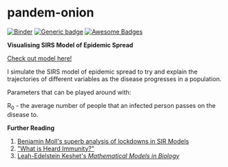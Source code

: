 # pandem-onion
[![Binder](https://mybinder.org/badge_logo.svg)](https://mybinder.org/v2/gh/shivChitinous/pandem-onion/master)
[![Generic badge](https://img.shields.io/badge/launch-GitHub-Red.svg)](https://github.com/shivChitinous/pandem-onion)
[![Awesome Badges](https://img.shields.io/badge/open-GitHub-red.svg)](https://github.com/shivChitinous/pandem-onion)

__Visualising SIRS Model of Epidemic Spread__

[Check out model here!](https://shivchitinous.github.io/pandem-onion/SIRS_Model_of_Epidemic_Spread.html)

I simulate the SIRS model of epidemic spread to try and explain the trajectories of different variables as the disease progresses in a population.

Parameters that can be played around with:

R<sub>0</sub> - the average number of people that an infected person passes on the disease to.

__Further Reading__
1. [Benjamin Moll's superb analysis of lockdowns in SIR Models](https://benjaminmoll.com/wp-content/uploads/2020/05/SIR_notes.pdf)
2. ["What is Heard Immunity?"](https://academic.oup.com/cid/article/52/7/911/299077)
3. [Leah-Edelstein Keshet's _Mathematical Models in Biology_](https://epubs.siam.org/doi/book/10.1137/1.9780898719147)
